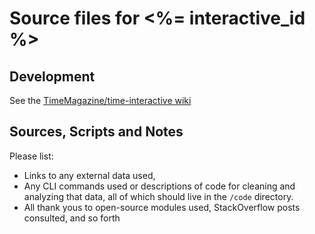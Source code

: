 Source files for <%= interactive_id %>
=====

## Development

See the [TimeMagazine/time-interactive wiki](https://github.com/TimeMagazine/time-interactive/wiki)

## Sources, Scripts and Notes

Please list:

+ Links to any external data used, 
+ Any CLI commands used or descriptions of code for cleaning and analyzing that data, all of which should live in the `/code` directory.
+ All thank yous to open-source modules used, StackOverflow posts consulted, and so forth